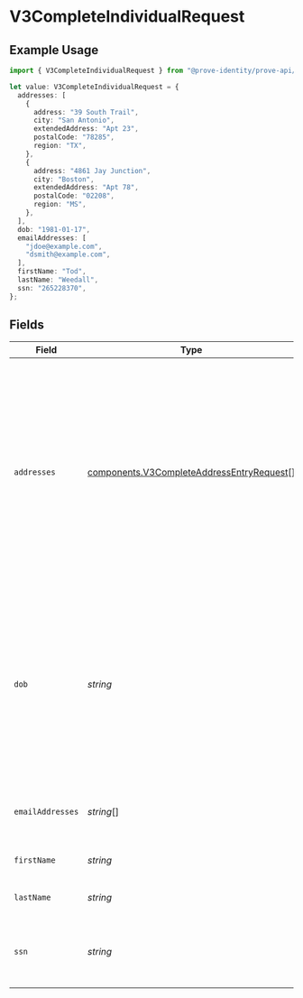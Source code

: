 # V3CompleteIndividualRequest

## Example Usage

```typescript
import { V3CompleteIndividualRequest } from "@prove-identity/prove-api/models/components";

let value: V3CompleteIndividualRequest = {
  addresses: [
    {
      address: "39 South Trail",
      city: "San Antonio",
      extendedAddress: "Apt 23",
      postalCode: "78285",
      region: "TX",
    },
    {
      address: "4861 Jay Junction",
      city: "Boston",
      extendedAddress: "Apt 78",
      postalCode: "02208",
      region: "MS",
    },
  ],
  dob: "1981-01-17",
  emailAddresses: [
    "jdoe@example.com",
    "dsmith@example.com",
  ],
  firstName: "Tod",
  lastName: "Weedall",
  ssn: "265228370",
};
```

## Fields

| Field                                                                                                                                                                                                                                                    | Type                                                                                                                                                                                                                                                     | Required                                                                                                                                                                                                                                                 | Description                                                                                                                                                                                                                                              | Example                                                                                                                                                                                                                                                  |
| -------------------------------------------------------------------------------------------------------------------------------------------------------------------------------------------------------------------------------------------------------- | -------------------------------------------------------------------------------------------------------------------------------------------------------------------------------------------------------------------------------------------------------- | -------------------------------------------------------------------------------------------------------------------------------------------------------------------------------------------------------------------------------------------------------- | -------------------------------------------------------------------------------------------------------------------------------------------------------------------------------------------------------------------------------------------------------- | -------------------------------------------------------------------------------------------------------------------------------------------------------------------------------------------------------------------------------------------------------- |
| `addresses`                                                                                                                                                                                                                                              | [components.V3CompleteAddressEntryRequest](../../models/components/v3completeaddressentryrequest.md)[]                                                                                                                                                   | :heavy_minus_sign:                                                                                                                                                                                                                                       | Addresses that belong to the individual.                                                                                                                                                                                                                 | [<br/>{<br/>"address": "39 South Trail",<br/>"city": "San Antonio",<br/>"extendedAddress": "Apt 23",<br/>"postalCode": "78285",<br/>"region": "TX"<br/>},<br/>{<br/>"address": "4861 Jay Junction",<br/>"city": "Boston",<br/>"extendedAddress": "Apt 78",<br/>"postalCode": "02208",<br/>"region": "MS"<br/>}<br/>] |
| `dob`                                                                                                                                                                                                                                                    | *string*                                                                                                                                                                                                                                                 | :heavy_minus_sign:                                                                                                                                                                                                                                       | DOB is the date of birth of the individual in one of these formats: YYYY-MM-DD, YYYY-MM, or MM-DD. Acceptable characters are: numeric with symbol '-'.                                                                                                   | 1981-01                                                                                                                                                                                                                                                  |
| `emailAddresses`                                                                                                                                                                                                                                         | *string*[]                                                                                                                                                                                                                                               | :heavy_minus_sign:                                                                                                                                                                                                                                       | Email addresses that belong to the individual.                                                                                                                                                                                                           | [<br/>"jdoe@example.com",<br/>"dsmith@example.com"<br/>]                                                                                                                                                                                                 |
| `firstName`                                                                                                                                                                                                                                              | *string*                                                                                                                                                                                                                                                 | :heavy_minus_sign:                                                                                                                                                                                                                                       | First name of the individual.                                                                                                                                                                                                                            | Tod                                                                                                                                                                                                                                                      |
| `lastName`                                                                                                                                                                                                                                               | *string*                                                                                                                                                                                                                                                 | :heavy_minus_sign:                                                                                                                                                                                                                                       | Last name of the individual.                                                                                                                                                                                                                             | Weedall                                                                                                                                                                                                                                                  |
| `ssn`                                                                                                                                                                                                                                                    | *string*                                                                                                                                                                                                                                                 | :heavy_minus_sign:                                                                                                                                                                                                                                       | SSN is the social security number of the individual.                                                                                                                                                                                                     | 265228370                                                                                                                                                                                                                                                |